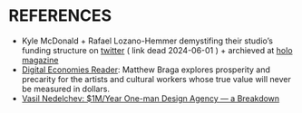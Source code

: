 # REFERENCES

- Kyle McDonald + Rafael Lozano-Hemmer demystifing their studio’s funding structure on [twitter](https://twitter.com/errafael/status/1475724455359963144) ( link dead 2024-06-01 ) + archieved at [holo magazine](https://www.holo.mg/stream/kyle-mcdonald-rafael-lozano-hemmer-studio-funding-structure/)
- [Digital Economies Reader](https://www.holo.mg/dossiers/digital-economies-reader/): Matthew Braga explores prosperity and precarity for the artists and cultural workers whose true value will never be measured in dollars.
- [Vasil Nedelchev: $1M/Year One-man Design Agency — a Breakdown](https://link.medium.com/bCGKskwH2pb)
